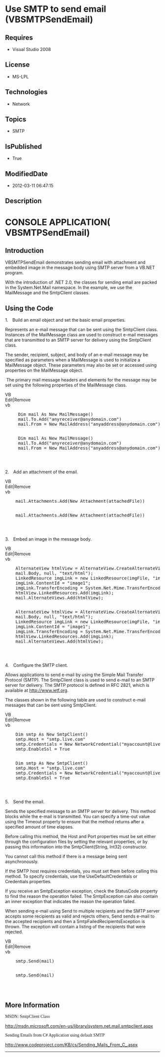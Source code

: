 # Use SMTP to send email (VBSMTPSendEmail)
## Requires
* Visual Studio 2008
## License
* MS-LPL
## Technologies
* Network
## Topics
* SMTP
## IsPublished
* True
## ModifiedDate
* 2012-03-11 06:47:15
## Description

<h1>CONSOLE <span class="GramE">APPLICATION(</span> <span class="SpellE">VBSMTPSendEmail</span>)</h1>
<h2>Introduction</h2>
<p class="MsoNormal"><span class="SpellE">VBSMTPSendEmail</span> demonstrates sending email with attachment and embedded image in the message body using SMTP server from a VB.NET program.</p>
<p class="MsoNormal">With the introduction of .NET 2.0, the classes for sending email are packed in the
<span class="SpellE">System.Net.Mail</span> namespace. In the example, we use the
<span class="SpellE">MailMessage</span> and the <span class="SpellE">SmtpClient</span> classes.</p>
<h2>Using the Code</h2>
<p class="MsoListParagraphCxSpFirst" style=""><span style=""><span style="">1.<span style="font:7.0pt &quot;Times New Roman&quot;">&nbsp;&nbsp;&nbsp;&nbsp;&nbsp;
</span></span></span>Build an email object and set the basic email properties.<span style="">
</span></p>
<p class="MsoListParagraphCxSpMiddle"><span class="GramE"><span style="">Represents an e-mail message that can be sent using the
<span class="SpellE">SmtpClient</span> class.</span></span><span style=""> Instances of the
<span class="SpellE">MailMessage</span> class are used to construct e-mail messages that are transmitted to an SMTP server for delivery using the
<span class="SpellE">SmtpClient</span> class. </span></p>
<p class="MsoListParagraphCxSpMiddle"><span style="">The sender, recipient, subject, and body of an e-mail message may be specified as parameters when a
<span class="SpellE">MailMessage</span> is used to initialize a <span class="SpellE">
MailMessage</span> object. These parameters may also be set or accessed using properties on the
<span class="SpellE">MailMessage</span> object. </span></p>
<p class="MsoListParagraphCxSpLast"><span style=""><span style="">&nbsp;</span>The primary mail message headers and elements for the message may be set using the following properties of the
<span class="SpellE">MailMessage</span> class. </span></p>
<div class="scriptcode">
<div class="pluginEditHolder" pluginCommand="mceScriptCode">
<div class="title"><span>VB</span></div>
<div class="pluginLinkHolder"><span class="pluginEditHolderLink">Edit</span>|<span class="pluginRemoveHolderLink">Remove</span>
</div>
<span class="hidden">vb</span>
<pre class="hidden">
     Dim mail As New MailMessage()
     mail.To.Add(&quot;anyreceiver@anydomain.com&quot;)
     mail.From = New MailAddress(&quot;anyaddress@anydomain.com&quot;)

</pre>
<pre id="codePreview" class="vb">
     Dim mail As New MailMessage()
     mail.To.Add(&quot;anyreceiver@anydomain.com&quot;)
     mail.From = New MailAddress(&quot;anyaddress@anydomain.com&quot;)

</pre>
</div>
</div>
<div class="endscriptcode">&nbsp;</div>
<p class="MsoListParagraph" style=""><span style=""><span style="">2.<span style="font:7.0pt &quot;Times New Roman&quot;">&nbsp;&nbsp;&nbsp;&nbsp;&nbsp;
</span></span></span>Add an attachment of the email.<span style=""> </span></p>
<div class="scriptcode">
<div class="pluginEditHolder" pluginCommand="mceScriptCode">
<div class="title"><span>VB</span></div>
<div class="pluginLinkHolder"><span class="pluginEditHolderLink">Edit</span>|<span class="pluginRemoveHolderLink">Remove</span>
</div>
<span class="hidden">vb</span>
<pre class="hidden">
    mail.Attachments.Add(New Attachment(attachedFile))

</pre>
<pre id="codePreview" class="vb">
    mail.Attachments.Add(New Attachment(attachedFile))

</pre>
</div>
</div>
<div class="endscriptcode">&nbsp;</div>
<p class="MsoListParagraph" style=""><span style=""><span style="">3.<span style="font:7.0pt &quot;Times New Roman&quot;">&nbsp;&nbsp;&nbsp;&nbsp;&nbsp;
</span></span></span>Embed an image in the message body.<span style=""> </span></p>
<div class="scriptcode">
<div class="pluginEditHolder" pluginCommand="mceScriptCode">
<div class="title"><span>VB</span></div>
<div class="pluginLinkHolder"><span class="pluginEditHolderLink">Edit</span>|<span class="pluginRemoveHolderLink">Remove</span>
</div>
<span class="hidden">vb</span>
<pre class="hidden">
    AlternateView htmlView = AlternateView.CreateAlternateViewFromString(
    mail.Body, null, &quot;text/html&quot;);
    LinkedResource imgLink = new LinkedResource(imgFile, &quot;image/jpg&quot;);
    imgLink.ContentId = &quot;image1&quot;;
    imgLink.TransferEncoding = System.Net.Mime.TransferEncoding.Base64;
    htmlView.LinkedResources.Add(imgLink);
    mail.AlternateViews.Add(htmlView);


</pre>
<pre id="codePreview" class="vb">
    AlternateView htmlView = AlternateView.CreateAlternateViewFromString(
    mail.Body, null, &quot;text/html&quot;);
    LinkedResource imgLink = new LinkedResource(imgFile, &quot;image/jpg&quot;);
    imgLink.ContentId = &quot;image1&quot;;
    imgLink.TransferEncoding = System.Net.Mime.TransferEncoding.Base64;
    htmlView.LinkedResources.Add(imgLink);
    mail.AlternateViews.Add(htmlView);


</pre>
</div>
</div>
<div class="endscriptcode">&nbsp;</div>
<p class="MsoListParagraph" style=""><span style=""><span style="">4.<span style="font:7.0pt &quot;Times New Roman&quot;">&nbsp;&nbsp;&nbsp;&nbsp;&nbsp;
</span></span></span>Configure the SMTP client.<span style=""> </span></p>
<p class="MsoNormal"><span class="GramE"><span style="">Allows applications to send e-mail by using the Simple Mail Transfer Protocol (SMTP).</span></span><span style=""> The
<span class="SpellE">SmtpClient</span> class is used to send e-mail to an SMTP server for delivery. The SMTP protocol is defined in RFC 2821, which is available at
<a href="http://www.ietf.org/">http://www.ietf.org</a>. </span></p>
<p class="MsoNormal"><span style="">The classes shown in the following table are used to construct e-mail messages that can be sent using
<span class="SpellE">SmtpClient</span>. </span></p>
<div class="scriptcode">
<div class="pluginEditHolder" pluginCommand="mceScriptCode">
<div class="title"><span>VB</span></div>
<div class="pluginLinkHolder"><span class="pluginEditHolderLink">Edit</span>|<span class="pluginRemoveHolderLink">Remove</span>
</div>
<span class="hidden">vb</span>
<pre class="hidden">
    Dim smtp As New SmtpClient()
    smtp.Host = &quot;smtp.live.com&quot;
    smtp.Credentials = New NetworkCredential(&quot;myaccount@live.com&quot;, &quot;mypassword&quot;)
    smtp.EnableSsl = True

</pre>
<pre id="codePreview" class="vb">
    Dim smtp As New SmtpClient()
    smtp.Host = &quot;smtp.live.com&quot;
    smtp.Credentials = New NetworkCredential(&quot;myaccount@live.com&quot;, &quot;mypassword&quot;)
    smtp.EnableSsl = True

</pre>
</div>
</div>
<div class="endscriptcode">&nbsp;</div>
<p class="MsoListParagraph" style=""><span style=""><span style="">5.<span style="font:7.0pt &quot;Times New Roman&quot;">&nbsp;&nbsp;&nbsp;&nbsp;&nbsp;
</span></span></span>Send the email.<span style=""> </span></p>
<p class="MsoNormal"><span class="GramE"><span style="">Sends the specified message to an SMTP server for delivery.</span></span><span style=""> This method blocks while the e-mail is transmitted. You can specify a time-out value using the Timeout property
 to ensure that the method returns after a specified amount of time elapses. </span>
</p>
<p class="MsoNormal"><span style="">Before calling this method, the Host and Port properties must be set either through the configuration files by setting the relevant properties, or by passing this information into the
<span class="SpellE"><span class="GramE">SmtpClient</span></span><span class="GramE">(</span>String, Int32) constructor.
</span></p>
<p class="MsoNormal"><span style="">You cannot call this method if there is a message being sent asynchronously.
</span></p>
<p class="MsoNormal"><span style="">If the SMTP host requires credentials, you must set them before calling this method. To specify credentials, use the
<span class="SpellE">UseDefaultCredentials</span> or Credentials properties. </span>
</p>
<p class="MsoNormal"><span style="">If you receive <span class="GramE">an</span>
<span class="SpellE">SmtpException</span> exception, check the <span class="SpellE">
StatusCode</span> property to find the reason the operation failed. The <span class="SpellE">
SmtpException</span> can also contain an inner exception that indicates the reason the operation failed.
</span></p>
<p class="MsoNormal"><span style="">When sending e-mail using Send to multiple recipients and the SMTP server accepts some recipients as valid and rejects others, Send sends e-mail to the accepted recipients and then a
<span class="SpellE">SmtpFailedRecipientsException</span> is thrown. The exception will contain a listing of the recipients that were rejected.
</span></p>
<div class="scriptcode">
<div class="pluginEditHolder" pluginCommand="mceScriptCode">
<div class="title"><span>VB</span></div>
<div class="pluginLinkHolder"><span class="pluginEditHolderLink">Edit</span>|<span class="pluginRemoveHolderLink">Remove</span>
</div>
<span class="hidden">vb</span>
<pre class="hidden">
    smtp.Send(mail)

</pre>
<pre id="codePreview" class="vb">
    smtp.Send(mail)

</pre>
</div>
</div>
<div class="endscriptcode">&nbsp;</div>
<h2>More Information</h2>
<p class="MsoNormal"><span style="font-family:������">MSDN: SmtpClient Class </span>
</p>
<p class="MsoNormal"><span style=""><a href="http://msdn.microsoft.com/en-us/library/system.net.mail.smtpclient.aspx">http://msdn.microsoft.com/en-us/library/system.net.mail.smtpclient.aspx</a>
</span></p>
<p class="MsoNormal"><span style="font-family:������">Sending Emails from C# Application using default SMTP
</span></p>
<p class="MsoNormal"><span style=""><a href="http://www.codeproject.com/KB/cs/Sending_Mails_From_C_.aspx">http://www.codeproject.com/KB/cs/Sending_Mails_From_C_.aspx</a></span><span style="font-family:������">
</span></p>
<hr>
<div><a href="http://go.microsoft.com/?linkid=9759640" style="margin-top:3px"><img alt="" src="http://bit.ly/onecodelogo">
</a></div>
